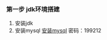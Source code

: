 ### 第一步 jdk环境搭建
1. 安装jdk [](http://09572.iteye.com/blog/1992112)  
2. 安装mysql [安装mysql](https://yq.aliyun.com/ziliao/132362)   密码：199212